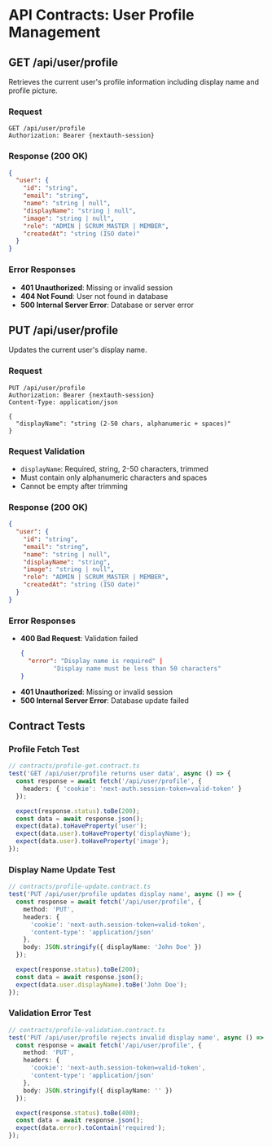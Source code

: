 # API Contracts: User Profile Management

## GET /api/user/profile

Retrieves the current user's profile information including display name and profile picture.

### Request
```http
GET /api/user/profile
Authorization: Bearer {nextauth-session}
```

### Response (200 OK)
```json
{
  "user": {
    "id": "string",
    "email": "string",
    "name": "string | null",
    "displayName": "string | null",
    "image": "string | null",
    "role": "ADMIN | SCRUM_MASTER | MEMBER",
    "createdAt": "string (ISO date)"
  }
}
```

### Error Responses
- **401 Unauthorized**: Missing or invalid session
- **404 Not Found**: User not found in database
- **500 Internal Server Error**: Database or server error

## PUT /api/user/profile

Updates the current user's display name.

### Request
```http
PUT /api/user/profile
Authorization: Bearer {nextauth-session}
Content-Type: application/json

{
  "displayName": "string (2-50 chars, alphanumeric + spaces)"
}
```

### Request Validation
- `displayName`: Required, string, 2-50 characters, trimmed
- Must contain only alphanumeric characters and spaces
- Cannot be empty after trimming

### Response (200 OK)
```json
{
  "user": {
    "id": "string",
    "email": "string",
    "name": "string | null",
    "displayName": "string",
    "image": "string | null",
    "role": "ADMIN | SCRUM_MASTER | MEMBER",
    "createdAt": "string (ISO date)"
  }
}
```

### Error Responses
- **400 Bad Request**: Validation failed
  ```json
  {
    "error": "Display name is required" |
           "Display name must be less than 50 characters"
  }
  ```
- **401 Unauthorized**: Missing or invalid session
- **500 Internal Server Error**: Database update failed

## Contract Tests

### Profile Fetch Test
```typescript
// contracts/profile-get.contract.ts
test('GET /api/user/profile returns user data', async () => {
  const response = await fetch('/api/user/profile', {
    headers: { 'cookie': 'next-auth.session-token=valid-token' }
  });

  expect(response.status).toBe(200);
  const data = await response.json();
  expect(data).toHaveProperty('user');
  expect(data.user).toHaveProperty('displayName');
  expect(data.user).toHaveProperty('image');
});
```

### Display Name Update Test
```typescript
// contracts/profile-update.contract.ts
test('PUT /api/user/profile updates display name', async () => {
  const response = await fetch('/api/user/profile', {
    method: 'PUT',
    headers: {
      'cookie': 'next-auth.session-token=valid-token',
      'content-type': 'application/json'
    },
    body: JSON.stringify({ displayName: 'John Doe' })
  });

  expect(response.status).toBe(200);
  const data = await response.json();
  expect(data.user.displayName).toBe('John Doe');
});
```

### Validation Error Test
```typescript
// contracts/profile-validation.contract.ts
test('PUT /api/user/profile rejects invalid display name', async () => {
  const response = await fetch('/api/user/profile', {
    method: 'PUT',
    headers: {
      'cookie': 'next-auth.session-token=valid-token',
      'content-type': 'application/json'
    },
    body: JSON.stringify({ displayName: '' })
  });

  expect(response.status).toBe(400);
  const data = await response.json();
  expect(data.error).toContain('required');
});
```